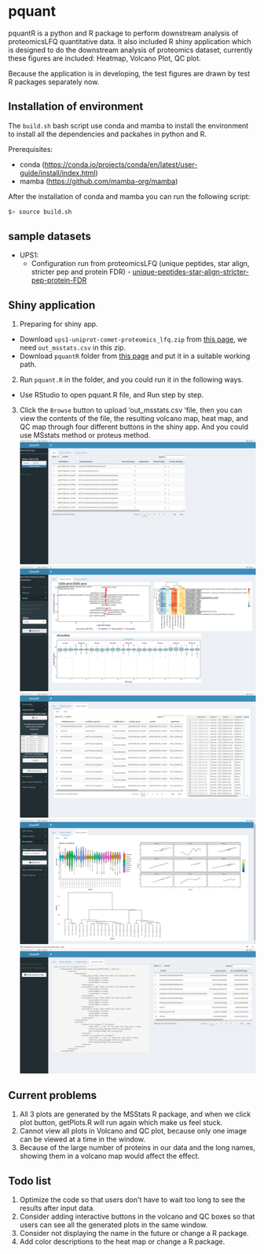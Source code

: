# pquant

pquantR is a python and R package to perform downstream analysis of proteomicsLFQ quantitative data. It also included R shiny application which is designed to do the downstream analysis of proteomics dataset, currently these figures are included: Heatmap, Volcano Plot, QC plot.<br>

Because the application is in developing, the test figures are drawn by test R packages separately now.<br>

## Installation of environment

The `build.sh` bash script use conda and mamba to install the environment to install all the dependencies and packahes in python and R.

Prerequisites:

- conda (https://conda.io/projects/conda/en/latest/user-guide/install/index.html)
- mamba (https://github.com/mamba-org/mamba)

After the installation of conda and mamba you can run the following script:

```bash
$> source build.sh
```
## sample datasets

- UPS1:
  - Configuration run from proteomicsLFQ  (unique peptides, star align, stricter pep and protein FDR) - [unique-peptides-star-align-stricter-pep-protein-FDR](https://ftp.pride.ebi.ac.uk/pride/data/proteomes/ups1/unique-peptides-star-align-stricter-pep-protein-FDR/proteomics_lfq/)


## Shiny application

1. Preparing  for shiny app.<br>
* Download `ups1-uniprot-comet-proteomics_lfq.zip` from [this page](https://github.com/bigbio/pquant/issues/7), we need `out_msstats.csv` in this zip.<br>
* Download `pquantR` folder from [this page](https://github.com/Douerww/pquantR/tree/main/pquant) and put it in a suitable working path.
2. Run `pquant.R` in the folder, and you could run it in the following ways.<br>
* Use RStudio to open pquant.R file, and Run step by step.<br>
3. Click the `Browse` button to upload ‘out_msstats.csv ‘file, then you can view the contents of the file, the resulting volcano map, heat map, and QC map through four different buttons in the shiny app. And you could use MSstats method or proteus method.<br>
![](https://github.com/Douerww/pquantR/blob/main/img/homePage.png)
![](https://github.com/Douerww/pquantR/blob/main/img/defaultMethodPage.png)
![](https://github.com/Douerww/pquantR/blob/main/img/proteusDataPage.png)
![](https://github.com/Douerww/pquantR/blob/main/img/proteusPlotsPage.png)
![](https://github.com/Douerww/pquantR/blob/main/img/expressionTablePage.png)

## Current problems
1. All 3 plots are generated by the MSStats R package, and when we click plot button, getPlots.R will run again which make us feel stuck.
2. Cannot view all plots in Volcano and QC plot, because only one image can be viewed at a time in the window.
3. Because of the large number of proteins in our data and the long names, showing them in a volcano map would affect the effect.

## Todo list
1. Optimize the code so that users don't have to wait too long to see the results after input data.<br>
2. Consider adding interactive buttons in the volcano and QC boxes so that users can see all the generated plots in the same window.<br>
3. Consider not displaying the name in the future or change a R package.<br>
4. Add color descriptions to the heat map or change a R package.<br>
